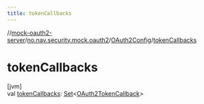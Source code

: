```yaml
---
title: tokenCallbacks
---
```

//[mock-oauth2-server](../../../index.html)/[no.nav.security.mock.oauth2](../index.html)/[OAuth2Config](index.html)/[tokenCallbacks](token-callbacks.html)



# tokenCallbacks



[jvm]\
val [tokenCallbacks](token-callbacks.html): [Set](https://kotlinlang.org/api/latest/jvm/stdlib/kotlin.collections/-set/index.html)&lt;[OAuth2TokenCallback](../../no.nav.security.mock.oauth2.token/-o-auth2-token-callback/index.html)&gt;




